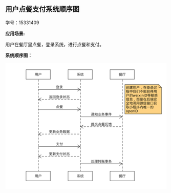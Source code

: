 ## 用户点餐支付系统顺序图

学号：15331409



**应用场景:**

用户在餐厅里点餐，登录系统，进行点餐和支付。

**系统顺序图：**

![1](images/15331409.png)